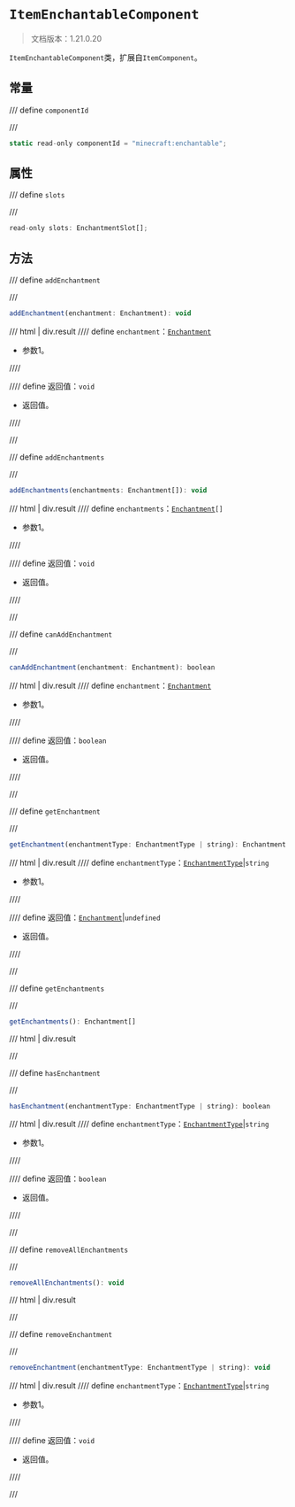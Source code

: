 # `ItemEnchantableComponent`

> 文档版本：1.21.0.20

`ItemEnchantableComponent`类，扩展自`ItemComponent`。

## 常量

/// define
`componentId`


///

```js
static read-only componentId = "minecraft:enchantable";
```


## 属性

/// define
`slots`


///

```js
read-only slots: EnchantmentSlot[];
```


## 方法

/// define
`addEnchantment`


///

```js
addEnchantment(enchantment: Enchantment): void
```

/// html | div.result
//// define
`enchantment`：[`Enchantment`](./enchantment.md)

- 参数1。


////

//// define
返回值：`void`

- 返回值。


////

///


/// define
`addEnchantments`


///

```js
addEnchantments(enchantments: Enchantment[]): void
```

/// html | div.result
//// define
`enchantments`：<code><a href="./enchantment.md">Enchantment</a>[]</code>

- 参数1。


////

//// define
返回值：`void`

- 返回值。


////

///


/// define
`canAddEnchantment`


///

```js
canAddEnchantment(enchantment: Enchantment): boolean
```

/// html | div.result
//// define
`enchantment`：[`Enchantment`](./enchantment.md)

- 参数1。


////

//// define
返回值：`boolean`

- 返回值。


////

///


/// define
`getEnchantment`


///

```js
getEnchantment(enchantmentType: EnchantmentType | string): Enchantment | undefined
```

/// html | div.result
//// define
`enchantmentType`：[`EnchantmentType`](./enchantmenttype.md)|`string`

- 参数1。


////

//// define
返回值：[`Enchantment`](./enchantment.md)|`undefined`

- 返回值。


////

///


/// define
`getEnchantments`


///

```js
getEnchantments(): Enchantment[]
```

/// html | div.result

///


/// define
`hasEnchantment`


///

```js
hasEnchantment(enchantmentType: EnchantmentType | string): boolean
```

/// html | div.result
//// define
`enchantmentType`：[`EnchantmentType`](./enchantmenttype.md)|`string`

- 参数1。


////

//// define
返回值：`boolean`

- 返回值。


////

///


/// define
`removeAllEnchantments`


///

```js
removeAllEnchantments(): void
```

/// html | div.result

///


/// define
`removeEnchantment`


///

```js
removeEnchantment(enchantmentType: EnchantmentType | string): void
```

/// html | div.result
//// define
`enchantmentType`：[`EnchantmentType`](./enchantmenttype.md)|`string`

- 参数1。


////

//// define
返回值：`void`

- 返回值。


////

///

